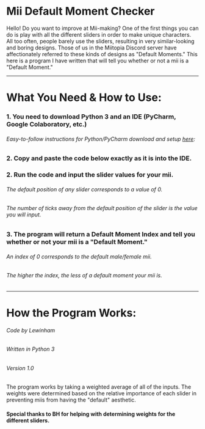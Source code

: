 # Mii Default Moment Checker
Hello! Do you want to improve at Mii-making? One of the first things you can do is play with all the different sliders in order to make unique characters. All too often, people barely use the sliders, resulting in very similar-looking and boring designs. Those of us in the Miitopia Discord server have affectionately referred to these kinds of designs as "Default Moments." This here is a program I have written that will tell you whether or not a mii is a "Default Moment."  
_________________________________________
# What You Need & How to Use:
### 1. You need to download Python 3 and an IDE (PyCharm, Google Colaboratory, etc.)
###### Easy-to-follow instructions for Python/PyCharm download and setup [here](https://youtu.be/rfscVS0vtbw):
### 2. Copy and paste the code below exactly as it is into the IDE.
### 2. Run the code and input the slider values for your mii.
###### The default position of any slider corresponds to a value of 0. 
###### The number of ticks away from the default position of the slider is the value you will input.
### 3. The program will return a Default Moment Index and tell you whether or not your mii is a "Default Moment."
###### An index of 0 corresponds to the default male/female mii.
###### The higher the index, the less of a default moment your mii is.
_________________________________________
# How the Program Works:
###### Code by Lewinham
###### Written in Python 3
###### Version 1.0
The program works by taking a weighted average of all of the inputs. The weights were determined based on the relative importance of each slider in preventing miis from having the "default" aesthetic.
#### Special thanks to BH for helping with determining weights for the different sliders.
